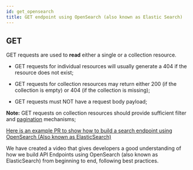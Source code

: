 ```yaml
---
id: get_opensearch
title: GET endpoint using OpenSearch (also known as Elastic Search)
---
```



## GET
GET requests are used to **read** either a single or a collection resource.

  - GET requests for individual resources will usually generate a 404 if the resource does not exist;

  - GET requests for collection resources may return either 200 (if the collection is empty) or 404 (if the collection is missing);

  - GET requests must NOT have a request body payload;

**Note:** GET requests on collection resources should provide sufficient filter and [pagination](pagination.md) mechanisms;

[Here is an example PR to show how to build a search endpoint using OpenSearch (Also known as ElasticSearch)](https://github.com/LBHackney-IT/housing-search-api/pull/154)

We have created a video that gives developers a good understanding of how we build API Endpoints using OpenSearch (also known as ElasticSearch) from beginning to end, following best practices.
